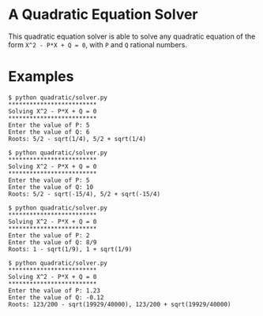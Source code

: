 # A Quadratic Equation Solver

This quadratic equation solver is able to solve any quadratic equation of the form `X^2 - P*X + Q = 0`, with `P` and `Q` rational numbers. 

# Examples

```
$ python quadratic/solver.py
*************************
Solving X^2 - P*X + Q = 0   
*************************
Enter the value of P: 5
Enter the value of Q: 6
Roots: 5/2 - sqrt(1/4), 5/2 + sqrt(1/4)
```

```
$ python quadratic/solver.py
*************************
Solving X^2 - P*X + Q = 0   
*************************
Enter the value of P: 5
Enter the value of Q: 10
Roots: 5/2 - sqrt(-15/4), 5/2 + sqrt(-15/4)
```

```
$ python quadratic/solver.py
*************************
Solving X^2 - P*X + Q = 0   
*************************
Enter the value of P: 2
Enter the value of Q: 8/9
Roots: 1 - sqrt(1/9), 1 + sqrt(1/9)
```

```
$ python quadratic/solver.py
*************************
Solving X^2 - P*X + Q = 0   
*************************
Enter the value of P: 1.23
Enter the value of Q: -0.12
Roots: 123/200 - sqrt(19929/40000), 123/200 + sqrt(19929/40000)
```
